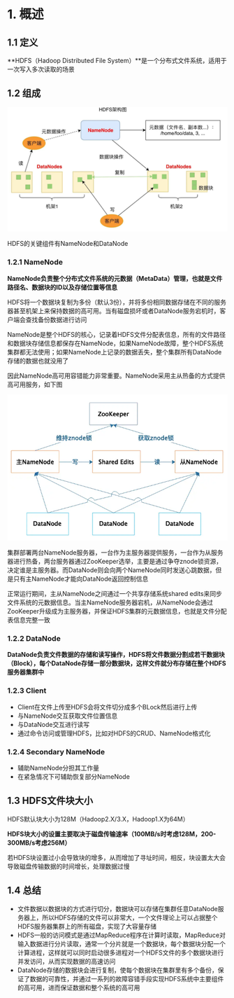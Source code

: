 # 1. 概述

## 1.1 定义

**HDFS（Hadoop Distributed File System）**是一个分布式文件系统，适用于一次写入多次读取的场景

## 1.2 组成

![image-20210630153708563](assets/image-20210630153708563.png)

HDFS的关键组件有NameNode和DataNode

### 1.2.1 NameNode

**NameNode负责整个分布式文件系统的元数据（MetaData）管理，也就是文件路径名、数据块的ID以及存储位置等信息**

HDFS将一个数据块复制为多份（默认3份），并将多份相同数据存储在不同的服务器甚至机架上来保持数据的高可用。当有磁盘损坏或者DataNode服务宕机时，客户端会查找备份数据进行访问

NameNode是整个HDFS的核心，记录着HDFS文件分配表信息，所有的文件路径和数据块存储信息都保存在NameNode，如果NameNode故障，整个HDFS系统集群都无法使用；如果NameNode上记录的数据丢失，整个集群所有DataNode存储的数据也就没用了

因此NameNode高可用容错能力非常重要。NameNode采用主从热备的方式提供高可用服务，如下图

![image-20210630160033527](assets/image-20210630160033527.png)

集群部署两台NameNode服务器，一台作为主服务器提供服务，一台作为从服务器进行热备，两台服务器通过ZooKeeper选举，主要是通过争夺znode锁资源，决定谁是主服务器。而DataNode则会向两个NameNode同时发送心跳数据，但是只有主NameNode才能向DataNode返回控制信息

正常运行期间，主从NameNode之间通过一个共享存储系统shared edits来同步文件系统的元数据信息。当主NameNode服务器宕机，从NameNode会通过ZooKeeper升级成为主服务器，并保证HDFS集群的元数据信息，也就是文件分配表信息完整一致

### 1.2.2 DataNode

**DataNode负责文件数据的存储和读写操作，HDFS将文件数据分割成若干数据块（Block），每个DataNode存储一部分数据块，这样文件就分布存储在整个HDFS服务器集群中**

### 1.2.3 Client

- Client在文件上传至HDFS会将文件切分成多个BLock然后进行上传
- 与NameNode交互获取文件位置信息
- 与DataNode交互进行读写
- 通过命令访问或管理HDFS，比如对HDFS的CRUD、NameNode格式化

### 1.2.4 Secondary NameNode

- 辅助NameNode分担其工作量
- 在紧急情况下可辅助恢复部分NameNode

## 1.3 HDFS文件块大小

HDFS默认块大小为128M（Hadoop2.X/3.X，Hadoop1.X为64M）

**HDFS块大小的设置主要取决于磁盘传输速率（100MB/s时考虑128M，200-300MB/s考虑256M）**

若HDFS块设置过小会导致块的增多，从而增加了寻址时间，相反，块设置太大会导致磁盘传输数据的时间增长，处理数据过慢

## 1.4 总结

- 文件数据以数据块的方式进行切分，数据块可以存储在集群任意DataNode服务器上，所以HDFS存储的文件可以非常大，一个文件理论上可以占据整个HDFS服务器集群上的所有磁盘，实现了大容量存储
- HDFS一般的访问模式是通过MapReduce程序在计算时读取，MapReduce对输入数据进行分片读取，通常一个分片就是一个数据块，每个数据块分配一个计算进程，这样就可以同时启动很多进程对一个HDFS文件的多个数据块进行并发访问，从而实现数据的高速访问
- DataNode存储的数据块会进行复制，使每个数据块在集群里有多个备份，保证了数据的可靠性，并通过一系列的故障容错手段实现HDFS系统中主要组件的高可用，进而保证数据和整个系统的高可用

